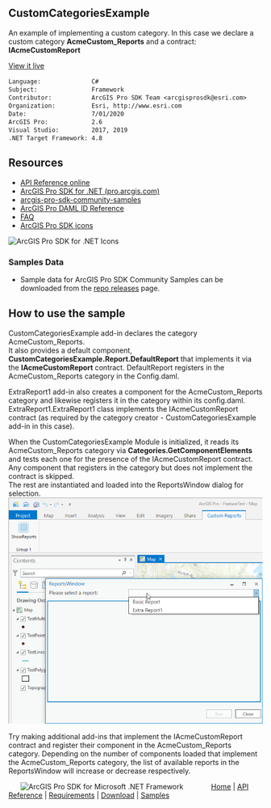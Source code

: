 ## CustomCategoriesExample

<!-- TODO: Write a brief abstract explaining this sample -->
An example of implementing a custom category. In this case we declare a custom category **AcmeCustom_Reports** and a contract:  
**IAcmeCustomReport**  
  


<a href="http://pro.arcgis.com/en/pro-app/sdk/" target="_blank">View it live</a>

<!-- TODO: Fill this section below with metadata about this sample-->
```
Language:              C#
Subject:               Framework
Contributor:           ArcGIS Pro SDK Team <arcgisprosdk@esri.com>
Organization:          Esri, http://www.esri.com
Date:                  7/01/2020
ArcGIS Pro:            2.6
Visual Studio:         2017, 2019
.NET Target Framework: 4.8
```

## Resources

* [API Reference online](https://pro.arcgis.com/en/pro-app/sdk/api-reference)
* <a href="https://pro.arcgis.com/en/pro-app/sdk/" target="_blank">ArcGIS Pro SDK for .NET (pro.arcgis.com)</a>
* [arcgis-pro-sdk-community-samples](https://github.com/Esri/arcgis-pro-sdk-community-samples)
* [ArcGIS Pro DAML ID Reference](https://github.com/Esri/arcgis-pro-sdk/wiki/ArcGIS-Pro-DAML-ID-Reference)
* [FAQ](https://github.com/Esri/arcgis-pro-sdk/wiki/FAQ)
* [ArcGIS Pro SDK icons](https://github.com/Esri/arcgis-pro-sdk/releases/tag/2.4.0.19948)

![ArcGIS Pro SDK for .NET Icons](https://Esri.github.io/arcgis-pro-sdk/images/Home/Image-of-icons.png  "ArcGIS Pro SDK Icons")

### Samples Data

* Sample data for ArcGIS Pro SDK Community Samples can be downloaded from the [repo releases](https://github.com/Esri/arcgis-pro-sdk-community-samples/releases) page.  

## How to use the sample
<!-- TODO: Explain how this sample can be used. To use images in this section, create the image file in your sample project's screenshots folder. Use relative url to link to this image using this syntax: ![My sample Image](FacePage/SampleImage.png) -->
CustomCategoriesExample add-in declares the category AcmeCustom_Reports.  
It also provides a default component, **CustomCategoriesExample.Report.DefaultReport** that implements it via the **IAcmeCustomReport** contract. DefaultReport registers in the AcmeCustom_Reports category in the Config.daml.    
    
ExtraReport1 add-in also creates a component for the AcmeCustom_Reports category and likewise registers it in the category within its config.daml.   
ExtraReport1.ExtraReport1 class implements the IAcmeCustomReport contract (as required by the category creator - CustomCategoriesExample add-in in this case).  
    
When the CustomCategoriesExample Module is initialized, it reads its   
AcmeCustom_Reports category via **Categories.GetComponentElements** and tests each one for the presence of the IAcmeCustomReport contract. Any component that registers in the category but does not implement the contract is skipped.  
The rest are instantiated and loaded into the ReportsWindow dialog for selection.  
![UI](Screenshots/screen1.png)  
    
Try making additional add-ins that implement the IAcmeCustomReport contract and register their component in the AcmeCustom_Reports category. Depending on the number of components loaded that implement the AcmeCustom_Reports category, the list of available reports in the ReportsWindow will increase or decrease respectively.  
  


<!-- End -->

&nbsp;&nbsp;&nbsp;&nbsp;&nbsp;&nbsp;<img src="https://esri.github.io/arcgis-pro-sdk/images/ArcGISPro.png"  alt="ArcGIS Pro SDK for Microsoft .NET Framework" height = "20" width = "20" align="top"  >
&nbsp;&nbsp;&nbsp;&nbsp;&nbsp;&nbsp;&nbsp;&nbsp;&nbsp;&nbsp;&nbsp;&nbsp;
[Home](https://github.com/Esri/arcgis-pro-sdk/wiki) | <a href="https://pro.arcgis.com/en/pro-app/sdk/api-reference" target="_blank">API Reference</a> | [Requirements](https://github.com/Esri/arcgis-pro-sdk/wiki#requirements) | [Download](https://github.com/Esri/arcgis-pro-sdk/wiki#installing-arcgis-pro-sdk-for-net) | <a href="https://github.com/esri/arcgis-pro-sdk-community-samples" target="_blank">Samples</a>
